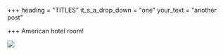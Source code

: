 +++
heading = "TITLES"
it_s_a_drop_down = "one"
your_text = "another post"

+++
American hotel room!

![](/uploads/dsc03557.jpg)